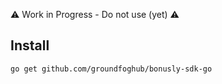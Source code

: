 ⚠️ Work in Progress - Do not use (yet) ⚠️

## Install

```shell
go get github.com/groundfoghub/bonusly-sdk-go
```
